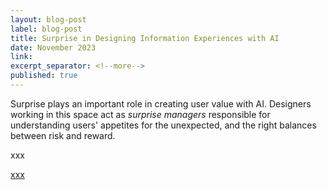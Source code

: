 ```yaml
---
layout: blog-post
label: blog-post
title: Surprise in Designing Information Experiences with AI
date: November 2023
link:
excerpt_separator: <!--more-->
published: true
---
```


Surprise plays an important role in creating user value with AI. Designers working in this space act as <i>surprise managers</i> responsible for understanding users' appetites for the unexpected, and the right balances between risk and reward. 

<div class="block-margin media-wrapper">
   xxx
</div>

<!--more-->

[xxx](xxx)
